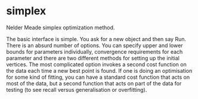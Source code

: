 # simplex
Nelder Meade simplex optimization method.

The basic interface is simple. You ask for a new object and then say Run. There is an absurd number of options. You can specify upper and lower bounds for parameters individually, convergence requirements for each parameter and there are two different methods for setting up the initial vertices. The most complicated option invokes a second cost function on the data each time a new best point is found. If one is doing an optimisation for some kind of fitting, you can have a standard cost function that acts on most of the data, but a second function that acts on part of the data for testing (to see recall versus generalisation or overfitting).
